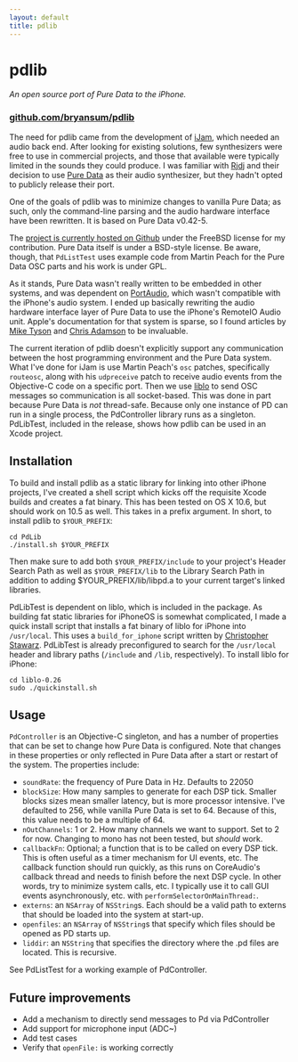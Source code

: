 ```yaml
---
layout: default
title: pdlib
---
```


# pdlib

*An open source port of Pure Data to the iPhone.*

### [github.com/bryansum/pdlib](http://github.com/bryansum/pdlib)

The need for pdlib came from the development of [iJam](/ijam.html), which needed an audio back end. After looking for existing solutions, few synthesizers were free to use in commercial projects, and those that available were typically limited in the sounds they could produce. I was familiar with [Rjdj](http://rjdj.me) and their decision to use [Pure Data](http://crca.ucsd.edu/~msp/software.html) as their audio synthesizer, but they hadn't opted to publicly release their port.

One of the goals of pdlib was to minimize changes to vanilla Pure Data; as such, only the command-line parsing and the audio hardware interface have been rewritten. It is based on Pure Data v0.42-5.

The <a href="http://github.com/bryansum/pdlib">project is currently hosted on Github</a> under
the FreeBSD license for my contribution. Pure Data itself is under a BSD-style license.
Be aware, though, that `PdListTest` uses example code from Martin Peach for the Pure Data OSC
parts and his work is under GPL.

<p>As it stands, Pure Data wasn't really written to be embedded in other systems,
and was dependent on <a href="http://www.portaudio.com/">PortAudio</a>, which wasn't
compatible with the iPhone's audio system. I ended up basically rewriting the audio
hardware interface layer of Pure Data to use the iPhone's RemoteIO Audio unit.
Apple's documentation for that system is sparse, so I found articles by
<a href="http://atastypixel.com/blog/2008/11/04/using-remoteio-audio-unit/">Mike Tyson</a>
and <a href="http://www.subfurther.com/blog/?p=507">Chris Adamson</a> to be invaluable.</p>

<p>The current iteration of pdlib doesn't explicitly support any communication between
the host programming environment and the Pure Data system. What I've done for
iJam is use Martin Peach's <code>osc</code> patches, specifically <code>routeosc</code>, along with his
<code>udpreceive</code> patch to receive audio events from the Objective-C code on a specific port.
Then we use <a href="http://liblo.sourceforge.net/">liblo</a> to send OSC messages so
communication is all socket-based. This was done in part because Pure Data is
<em>not</em> thread-safe. Because only one instance of PD can run in a single process,
the PdController library runs as a singleton. PdLibTest, included
in the release, shows how pdlib can be used in an Xcode project.</p>

<h2>Installation</h2>

<p>To build and install pdlib as a static library for linking into other iPhone
projects, I've created a shell script which kicks off the requisite Xcode builds
and creates a fat binary. This has been tested on OS X 10.6, but should work on 10.5
as well. This takes in a prefix argument. In short, to install
pdlib to <code>$YOUR_PREFIX</code>:</p>

<pre><code>cd PdLib
./install.sh $YOUR_PREFIX
</code></pre>

<p>Then make sure to add both <code>$YOUR_PREFIX/include</code> to your project's Header Search
Path as well as <code>$YOUR_PREFIX/lib</code> to the Library Search Path in addition to adding
$YOUR_PREFIX/lib/libpd.a to your current target's linked libraries.</p>

<p>PdLibTest is dependent on liblo, which is included in the package. As building
fat static libraries for iPhoneOS is somewhat complicated, I made a quick install
script that installs a fat binary of liblo for iPhone into <code>/usr/local</code>. This uses
a <code>build_for_iphone</code> script written by <a href="http://pseudogreen.org/">Christopher Stawarz</a>.
PdLibTest is already preconfigured to search for the <code>/usr/local</code> header and library paths
(<code>/include</code> and <code>/lib</code>, respectively). To install liblo for iPhone:</p>

<pre><code>cd liblo-0.26
sudo ./quickinstall.sh 
</code></pre>

<h2>Usage</h2>

<p><code>PdController</code> is an Objective-C singleton, and has a number of properties that
can be set to change how Pure Data is configured. Note that changes in these
properties or only reflected in Pure Data after a start or restart of the system.
The properties include:</p>

<ul>
<li><code>soundRate</code>: the frequency of Pure Data in Hz. Defaults to 22050</li>
<li><code>blockSize</code>: How many samples to generate for each DSP tick. Smaller blocks sizes
mean smaller latency, but is more processor intensive. I've defaulted to 256,
while vanilla Pure Data is set to 64. Because of this, this value needs to be
a multiple of 64.</li>
<li><code>nOutChannels</code>: 1 or 2. How many channels we want to support. Set to 2 for now.
Changing to mono has not been tested, but <em>should</em> work.</li>
<li><code>callbackFn</code>: Optional; a function that is to be called on every DSP tick. This is
often useful as a timer mechanism for UI events, etc. The callback function
should run quickly, as this runs on CoreAudio's callback thread and needs to finish
before the next DSP cycle. In other words, try to minimize system calls, etc.
I typically use it to call GUI events asynchronously, etc. with
<code>performSelectorOnMainThread:</code>.</li>
<li><code>externs</code>: an <code>NSArray</code> of <code>NSString</code>s. Each should be a valid path to externs
that should be loaded into the system at start-up.</li>
<li><code>openfiles</code>: an <code>NSArray</code> of <code>NSString</code>s that specify which files should be opened
as PD starts up.</li>
<li><code>liddir</code>: an <code>NSString</code> that specifies the directory where the .pd files are located.
This is recursive.</li>
</ul>


<p>See PdListTest for a working example of PdController.</p>

<h2>Future improvements</h2>

<ul>
<li>Add a mechanism to directly send messages to Pd via PdController</li>
<li>Add support for microphone input (ADC~)</li>
<li>Add test cases</li>
<li>Verify that <code>openFile:</code> is working correctly</li>
</ul>
